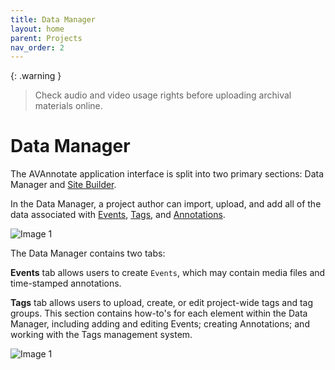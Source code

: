 ```yaml
---
title: Data Manager
layout: home
parent: Projects
nav_order: 2
---
```

{: .warning }
> Check audio and video usage rights before uploading archival materials online.

# Data Manager
The AVAnnotate application interface is split into two primary sections: Data Manager and [Site Builder](https://avannotate.github.io/documentation/pages/site-builder/). 

In the Data Manager, a project author can import, upload, and add all of the data associated with [Events](https://avannotate.github.io/documentation/pages/events/), [Tags](https://avannotate.github.io/documentation/pages/tags/), and [Annotations](https://avannotate.github.io/documentation/pages/annotations/). 

![Image 1](../../assets/datamanager1.png)

The Data Manager contains two tabs: 

**Events** tab allows users to create `Events`, which may contain media files and time-stamped annotations.

**Tags** tab allows users to upload, create, or edit project-wide tags and tag groups. This section contains how-to's for each element within the Data Manager, including adding and editing Events; creating Annotations; and working with the Tags management system. 

![Image 1](../../assets/data_updated_1.png)




